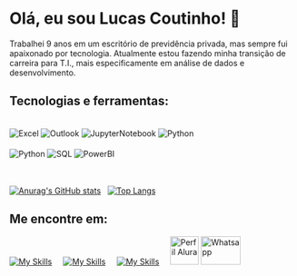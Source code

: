 # Olá, eu sou Lucas Coutinho! 👋

Trabalhei 9 anos em um escritório de previdência privada, mas sempre fui apaixonado por tecnologia. Atualmente estou fazendo minha transição de carreira para T.I., mais especificamente em análise de dados e desenvolvimento.

## Tecnologias e ferramentas:

<div style="display: inline_block"></br>
    <img alt= "Excel" align="center" src= "https://img.shields.io/badge/Microsoft_Excel-217346?style=for-the-badge&logo=microsoft-excel&logoColor=white" >
    <img alt= "Outlook" align="center" src= "https://img.shields.io/badge/Microsoft_Outlook-0078D4?style=for-the-badge&logo=microsoft-outlook&logoColor=white" >
    <img alt= "JupyterNotebook" align="center" src= "https://img.shields.io/badge/jupyter-%23FA0F00.svg?style=for-the-badge&logo=jupyter&logoColor=white" >
    <img alt= "Python" align="center" src= "https://img.shields.io/badge/Colab-F9AB00?style=for-the-badge&logo=googlecolab&color=525252" >
<div style="display: inline_block"></br>
  <img alt= "Python" align="center" src= "https://img.shields.io/badge/Python-14354C?style=for-the-badge&logo=python&logoColor=white" >
  <img alt= "SQL" align="center" src= "https://img.shields.io/badge/MySQL-00000F?style=for-the-badge&logo=mysql&logoColor=white">
  <img alt= "PowerBI" align="center" src= "https://img.shields.io/badge/power_bi-F2C811?style=for-the-badge&logo=powerbi&logoColor=black" >

</br>
</br>
</br>

[![Anurag's GitHub stats](https://github-readme-stats.vercel.app/api?username=Lucas-lcs26&show_icons=true&theme=transparent)](https://github.com/Lucas-lcs26/github-readme-stats) &nbsp;
[![Top Langs](https://github-readme-stats.vercel.app/api/top-langs/?username=Lucas-lcs26&layout=compact&theme=transparent)](https://github.com/anuraghazra/github-readme-stats)

## Me encontre em:

[![My Skills](https://skillicons.dev/icons?i=linkedin)](https://www.linkedin.com/in/lucas-coutinho-2a258317a/) &nbsp;&nbsp;&nbsp;&nbsp;[![My Skills](https://skillicons.dev/icons?i=instagram)](https://www.instagram.com/lucas_lcs26/)&nbsp;&nbsp;&nbsp;&nbsp;
[![My Skills](https://skillicons.dev/icons?i=gmail)](mailto:lucas.lcs26@yahoo.com.br)&nbsp;&nbsp;&nbsp;&nbsp; <a href="https://cursos.alura.com.br/user/lucas-lcs26"> <img alt= "Perfil Alura" align="" src= "https://avatars.githubusercontent.com/u/4975968?s=280&v=4" width="50" height="50"></a> <a href="https://wa.me/5548999341647"> <img alt= "Whatsapp" align="" src= "https://i.pinimg.com/originals/68/51/2b/68512b9e63c14816b1b2828968066205.png" width="70" height="50">

<!--
**Lucas-lcs26/Lucas-lcs26** is a ✨ _special_ ✨ repository because its `README.md` (this file) appears on your GitHub profile.

Here are some ideas to get you started:

- 🔭 I’m currently working on ...
- 🌱 I’m currently learning ...
- 👯 I’m looking to collaborate on ...
- 🤔 I’m looking for help with ...
- 💬 Ask me about ...
- 📫 How to reach me: ...
- 😄 Pronouns: ...
- ⚡ Fun fact: ...
-->
